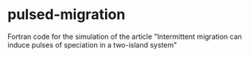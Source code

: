 # pulsed-migration
Fortran code for the simulation of the article "Intermittent migration can induce pulses of speciation in a two-island system"
